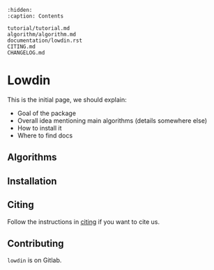 ```{toctree}
:hidden:
:caption: Contents

tutorial/tutorial.md
algorithm/algorithm.md
documentation/lowdin.rst
CITING.md
CHANGELOG.md
```

# Lowdin
This is the initial page, we should explain:
- Goal of the package
- Overall idea mentioning main algorithms (details somewhere else)
- How to install it
- Where to find docs
## Algorithms

## Installation


## Citing

Follow the instructions in [citing](CITING.md) if you want to cite us.

## Contributing
`lowdin` is on Gitlab.

